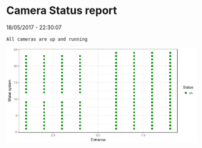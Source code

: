Camera Status report
================
18/05/2017 - 22:30:07

    All cameras are up and running

![](camreport_files/figure-markdown_github/unnamed-chunk-2-1.png)
